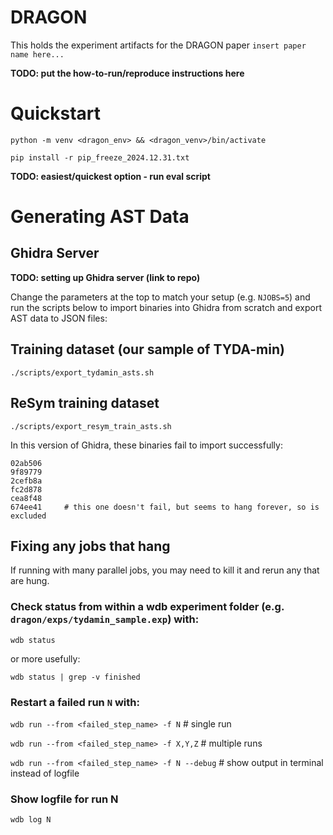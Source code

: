 # DRAGON

This holds the experiment artifacts for the DRAGON paper `insert paper name here...`


**TODO: put the how-to-run/reproduce instructions here**

# Quickstart
`python -m venv <dragon_env> && <dragon_venv>/bin/activate`

`pip install -r pip_freeze_2024.12.31.txt`

**TODO: easiest/quickest option - run eval script**

# Generating AST Data

## Ghidra Server
**TODO: setting up Ghidra server (link to repo)**

Change the parameters at the top to match your setup (e.g. `NJOBS=5`) and
run the scripts below to import binaries into Ghidra from scratch and
export AST data to JSON files:

## Training dataset (our sample of TYDA-min)

`./scripts/export_tydamin_asts.sh`

## ReSym training dataset

`./scripts/export_resym_train_asts.sh`

In this version of Ghidra, these binaries fail to import successfully:
~~~
02ab506
9f89779
2cefb8a
fc2d878
cea8f48
674ee41     # this one doesn't fail, but seems to hang forever, so is excluded
~~~

## Fixing any jobs that hang
If running with many parallel jobs, you may need to kill it and rerun any
that are hung.

### Check status from within a wdb experiment folder (e.g. `dragon/exps/tydamin_sample.exp`) with:

`wdb status`

or more usefully:

`wdb status | grep -v finished`

### Restart a failed run `N` with:

`wdb run --from <failed_step_name> -f N` # single run

`wdb run --from <failed_step_name> -f X,Y,Z` # multiple runs

`wdb run --from <failed_step_name> -f N --debug` # show output in terminal instead of logfile

### Show logfile for run N

`wdb log N`